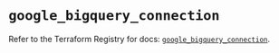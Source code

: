 # `google_bigquery_connection`

Refer to the Terraform Registry for docs: [`google_bigquery_connection`](https://registry.terraform.io/providers/hashicorp/google-beta/6.24.0/docs/resources/google_bigquery_connection).
